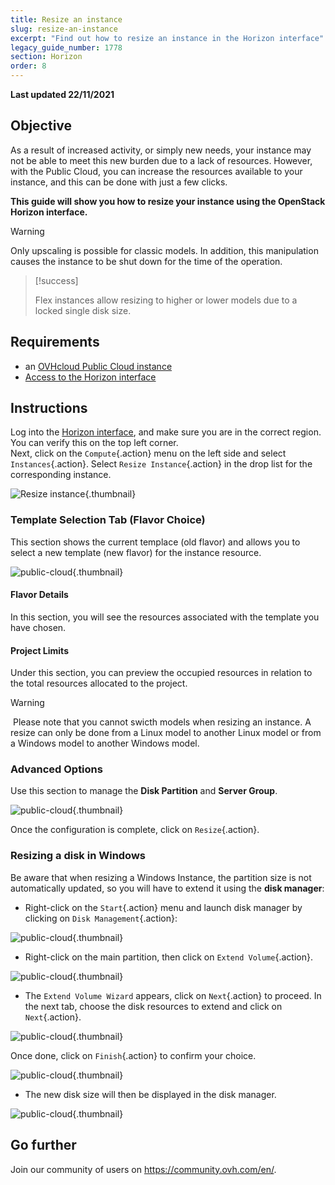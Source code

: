```yaml
---
title: Resize an instance
slug: resize-an-instance
excerpt: "Find out how to resize an instance in the Horizon interface"
legacy_guide_number: 1778
section: Horizon
order: 8
---
```


**Last updated 22/11/2021**

## Objective

As a result of increased activity, or simply new needs, your instance may not be able to meet this new burden due to a lack of resources. However, with the Public Cloud, you can increase the resources available to your instance, and this can be done with just a few clicks.

**This guide will show you how to resize your instance using the OpenStack Horizon interface.**

> [!warning]
>
> Only upscaling is possible for classic models.
> In addition, this manipulation causes the instance to be shut down for the time of the operation.
> 

> [!success]
>
> Flex instances allow resizing to higher or lower models due to a locked single disk size.
> 

## Requirements

- an [OVHcloud Public Cloud instance](https://docs.ovh.com/gb/en/public-cloud/public-cloud-first-steps/#step-3-creating-an-instance)
- [Access to the Horizon interface](../configure_user_access_to_horizon/)

## Instructions

Log into the [Horizon interface](https://horizon.cloud.ovh.net/auth/login/), and make sure you are in the correct region. You can verify this on the top left corner.</br>
Next, click on the `Compute`{.action} menu on the left side and select `Instances`{.action}. Select `Resize Instance`{.action} in the drop list for the corresponding instance.

![Resize instance](images/resizeinstance2021.png){.thumbnail}

### Template Selection Tab (Flavor Choice)

This section shows the current templace (old flavor) and allows you to select a new template (new flavor) for the instance resource.

![public-cloud](images/flavorchoice.png){.thumbnail}

#### Flavor Details

In this section, you will see the resources associated with the template you have chosen. 

#### Project Limits 

Under this section, you can preview the occupied resources in relation to the total resources allocated to the project.

> [!warning]
> Please note that you cannot swicth models when resizing an instance. A resize can only be done from a Linux model to another Linux model or from a Windows model to another Windows model.
>

### Advanced Options

Use this section to manage the **Disk Partition** and **Server Group**.

![public-cloud](images/resize_advanced.png){.thumbnail}

Once the configuration is complete, click on `Resize`{.action}.

### Resizing a disk in Windows

Be aware that when resizing a Windows Instance, the partition size is not automatically updated, so you will have to extend it using the **disk manager**:

- Right-click on the `Start`{.action} menu and launch disk manager by clicking on `Disk Management`{.action}:

![public-cloud](images/2980.png){.thumbnail}

- Right-click on the main partition, then click on `Extend Volume`{.action}.

![public-cloud](images/2981a.png){.thumbnail}

- The `Extend Volume Wizard` appears, click on `Next`{.action} to proceed. In the next tab, choose the disk resources to extend and click on `Next`{.action}. 

![public-cloud](images/2978a.png){.thumbnail}

Once done, click on `Finish`{.action} to confirm your choice.

![public-cloud](images/wizard2021.png){.thumbnail}

- The new disk size will then be displayed in the disk manager.

![public-cloud](images/2979.png){.thumbnail}

## Go further

Join our community of users on <https://community.ovh.com/en/>.